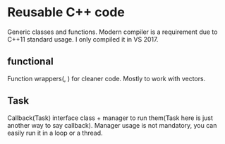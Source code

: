# Reusable C++ code
Generic classes and functions. Modern compiler is a requirement due to C++11 standard usage. I only compiled it in VS 2017.

## functional
Function wrappers(<functional>, <algorithm>) for cleaner code. Mostly to work with vectors.

## Task
Callback(Task) interface class + manager to run them(Task here is just another way to say callback). Manager usage is not mandatory, you can easily run it in a loop or a thread.